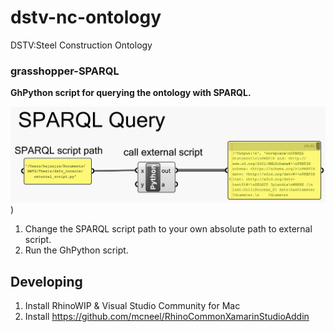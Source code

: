 # dstv-nc-ontology
DSTV:Steel Construction Ontology
### grasshopper-SPARQL

**GhPython script for querying the ontology with SPARQL.**

![App Screenshot](https://github.com/junjie-he/dstv-nc-ontology/blob/junjie-he-patch-1/images/ghpython%20components.png))

1. Change the SPARQL script path to your own absolute path to external script.
2. Run the GhPython script.


## Developing

1. Install RhinoWIP & Visual Studio Community for Mac
2. Install https://github.com/mcneel/RhinoCommonXamarinStudioAddin
